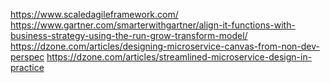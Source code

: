 https://www.scaledagileframework.com/
https://www.gartner.com/smarterwithgartner/align-it-functions-with-business-strategy-using-the-run-grow-transform-model/
https://dzone.com/articles/designing-microservice-canvas-from-non-dev-perspec
https://dzone.com/articles/streamlined-microservice-design-in-practice
